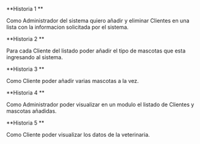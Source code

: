 **Historia 1 **

Como  Administrador del sistema quiero añadir y eliminar Clientes en una lista con la informacion solicitada por el sistema.

**Historia 2 **

Para cada Cliente  del listado poder añadir el tipo de mascotas que esta ingresando al sistema.

**Historia 3 **

Como Cliente poder añadir varias mascotas a la vez.

**Historia 4 **

Como Administrador poder visualizar en un modulo el listado de Clientes y mascotas añadidas.

**Historia 5 **

Como Cliente poder visualizar los datos de la veterinaria.
